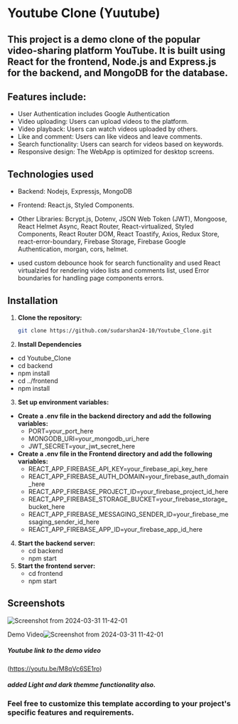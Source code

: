 
# Youtube Clone (Yuutube)

## This project is a demo clone of the popular video-sharing platform YouTube. It is built using React for the frontend, Node.js and Express.js for the backend, and MongoDB for the database.

## Features include:

- User Authentication includes Google Authentication 
- Video uploading: Users can upload videos to the platform.
- Video playback: Users can watch videos uploaded by others.
- Like and comment: Users can like videos and leave comments.
- Search functionality: Users can search for videos based on keywords. 
- Responsive design: The WebApp is optimized for desktop screens.

## Technologies used

- Backend:  Nodejs, Expressjs, MongoDB
- Frontend: React.js, Styled Components.
- Other Libraries: Bcrypt.js, Dotenv, JSON Web Token (JWT), Mongoose, React Helmet Async, React Router, React-virtualized, Styled Components, React Router DOM, React Toastify, Axios, Redux Store, react-error-boundary, Firebase Storage, Firebase Google Authentication, morgan, cors, helmet.

- used custom debounce hook for search functionality and used React virtualzied for rendering video lists and comments list, used Error boundaries for handling page components errors.


## Installation

1. **Clone the repository:**

   ```bash
   git clone https://github.com/sudarshan24-10/Youtube_Clone.git
2. **Install Dependencies**   

- cd Youtube_Clone
- cd backend
- npm install
- cd ../frontend
- npm install


3. **Set up environment variables:**
- **Create a .env file in the backend directory and add the following variables:**
    - PORT=your_port_here
    - MONGODB_URI=your_mongodb_uri_here
    - JWT_SECRET=your_jwt_secret_here
- **Create a .env file in the Frontend directory and add the following variables:**
    - REACT_APP_FIREBASE_API_KEY=your_firebase_api_key_here
    - REACT_APP_FIREBASE_AUTH_DOMAIN=your_firebase_auth_domain_here
    - REACT_APP_FIREBASE_PROJECT_ID=your_firebase_project_id_here
    - REACT_APP_FIREBASE_STORAGE_BUCKET=your_firebase_storage_bucket_here
    - REACT_APP_FIREBASE_MESSAGING_SENDER_ID=your_firebase_messaging_sender_id_here
    - REACT_APP_FIREBASE_APP_ID=your_firebase_app_id_here

4. **Start the backend server:**
    - cd backend
    - npm start
5. **Start the frontend server:**
    - cd frontend
    - npm start
## Screenshots

![Screenshot from 2024-03-31 11-42-01](https://github.com/sudarshan24-10/Ecommerce-Web-App/assets/60260411/fc13b369-0789-416f-9daa-27716d7475b2)

Demo Video![Screenshot from 2024-03-31 11-42-01](https://github.com/sudarshan24-10/Ecommerce-Web-App/assets/60260411/fc13b369-0789-416f-9daa-27716d7475b2)
##### Youtube link to the demo video 
(https://youtu.be/M8qVc6SE1ro)


##### added Light and dark themme functionality also.


### Feel free to customize this template according to your project's specific features and requirements.
